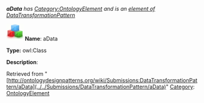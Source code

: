 ___aData__ has [Category:OntologyElement](../../Category/OntologyElement "Category:OntologyElement") and is an [element of](../../Property/ElementOf "Property:ElementOf") [DataTransformationPattern](../../Submissions/DataTransformationPattern "Submissions:DataTransformationPattern")_


  




[![Class](../../images/thumb/2/27/Class.gif/45px-Class.gif)](../../Image/Class.gif "Class")
__Name__: aData 


__Type:__ owl:Class 


__Description__: 





Retrieved from "[http://ontologydesignpatterns.org/wiki/Submissions:DataTransformationPattern/aData](../../Submissions/DataTransformationPattern/aData)"
 [Category](http://ontologydesignpatterns.org/wiki/Special:Categories "Special:Categories"): [OntologyElement](../../Category/OntologyElement "Category:OntologyElement")